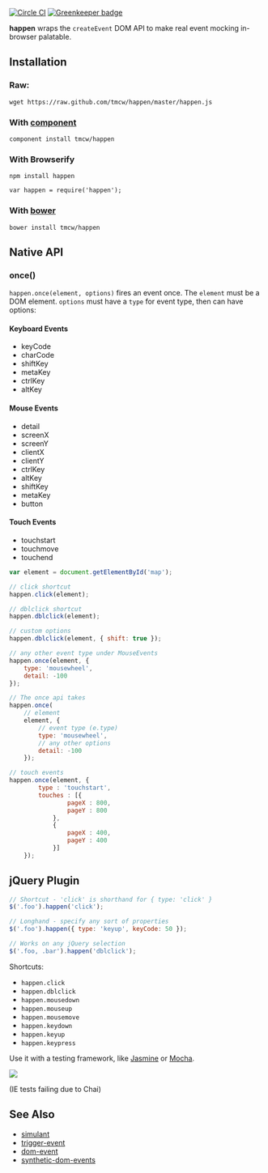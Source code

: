 [![Circle CI](https://circleci.com/gh/tmcw/happen.svg?style=shield)](https://circleci.com/gh/tmcw/happen)
[![Greenkeeper badge](https://badges.greenkeeper.io/tmcw/happen.svg)](https://greenkeeper.io/)

**happen** wraps the `createEvent` DOM API to make real
event mocking in-browser palatable.

## Installation

### Raw:

    wget https://raw.github.com/tmcw/happen/master/happen.js

### With [component](https://github.com/component/component)

    component install tmcw/happen

### With Browserify

    npm install happen

    var happen = require('happen');

### With [bower](https://github.com/bower/bower)

    bower install tmcw/happen

## Native API

### once()

`happen.once(element, options)` fires an event once. The `element` must
be a DOM element. `options` must have a `type` for event type, then can
have options:

#### Keyboard Events

* keyCode
* charCode
* shiftKey
* metaKey
* ctrlKey
* altKey

#### Mouse Events

* detail
* screenX
* screenY
* clientX
* clientY
* ctrlKey
* altKey
* shiftKey
* metaKey
* button

#### Touch Events

* touchstart
* touchmove
* touchend

```javascript
var element = document.getElementById('map');

// click shortcut
happen.click(element);

// dblclick shortcut
happen.dblclick(element);

// custom options
happen.dblclick(element, { shift: true });

// any other event type under MouseEvents
happen.once(element, {
    type: 'mousewheel',
    detail: -100
});

// The once api takes
happen.once(
    // element
    element, {
        // event type (e.type)
        type: 'mousewheel',
        // any other options
        detail: -100
    });

// touch events
happen.once(element, {
        type : 'touchstart',
        touches : [{
                pageX : 800,
                pageY : 800
            },
            {
                pageX : 400,
                pageY : 400
            }]
    });
```

## jQuery Plugin

```javascript
// Shortcut - 'click' is shorthand for { type: 'click' }
$('.foo').happen('click');

// Longhand - specify any sort of properties
$('.foo').happen({ type: 'keyup', keyCode: 50 });

// Works on any jQuery selection
$('.foo, .bar').happen('dblclick');
```

Shortcuts:

* `happen.click`
* `happen.dblclick`
* `happen.mousedown`
* `happen.mouseup`
* `happen.mousemove`
* `happen.keydown`
* `happen.keyup`
* `happen.keypress`

Use it with a testing framework, like [Jasmine](http://pivotal.github.com/jasmine/)
or [Mocha](http://visionmedia.github.com/mocha/).

[![](http://ci.testling.com/tmcw/happen.png)](http://ci.testling.com/tmcw/happen)

(IE tests failing due to Chai)

## See Also

* [simulant](https://github.com/Rich-Harris/simulant)
* [trigger-event](https://github.com/adamsanderson/trigger-event)
* [dom-event](https://github.com/jkroso/dom-event)
* [synthetic-dom-events](https://github.com/shtylman/synthetic-dom-events)
